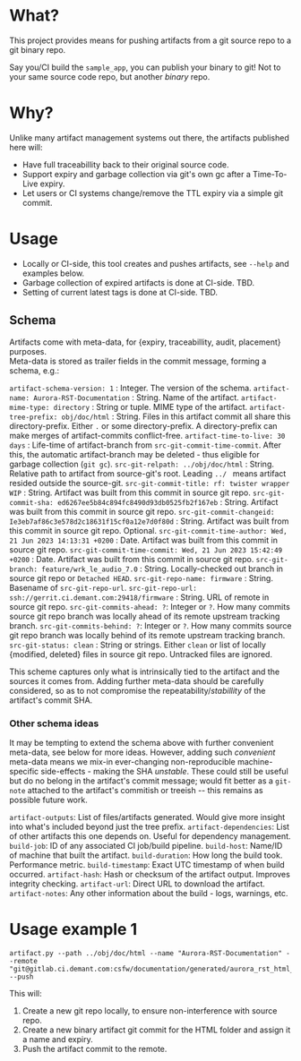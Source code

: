 # What?
This project provides means for pushing artifacts from a git source repo to a git binary repo.

Say you/CI build the `sample_app`, you can publish your binary to git! Not to your same source code repo, but another *binary* repo.


# Why?
Unlike many artifact management systems out there, the artifacts published here will:
- Have full traceabillity back to their original source code.
- Support expiry and garbage collection via git's own gc after a Time-To-Live expiry.
- Let users or CI systems change/remove the TTL expiry via a simple git commit.


# Usage
* Locally or CI-side, this tool creates and pushes artifacts, see `--help` and examples below.
* Garbage collection of expired artifacts is done at CI-side. TBD.
* Setting of current latest tags is done at CI-side. TBD.


## Schema
Artifacts come with meta-data, for {expiry, traceabillity, audit, placement} purposes. \
Meta-data is stored as trailer fields in the commit message, forming a schema, e.g.:

`artifact-schema-version: 1` : Integer. The version of the schema.
`artifact-name: Aurora-RST-Documentation` : String. Name of the artifact.
`artifact-mime-type: directory` : String or tuple. MIME type of the artifact.
`artifact-tree-prefix: obj/doc/html` : String. Files in this artifact commit all share this directory-prefix. Either `.` or some directory-prefix. A directory-prefix can make merges of artifact-commits conflict-free.
`artifact-time-to-live: 30 days` : Life-time of artifact-branch from `src-git-commit-time-commit`. After this, the automatic artifact-branch may be deleted - thus eligible for garbage collection (`git gc`).
`src-git-relpath: ../obj/doc/html` : String. Relative path to artifact from source-git's root. Leading `../ ` means artifact resided outside the source-git.
`src-git-commit-title: rf: twister wrapper WIP` : String. Artifact was built from this commit in source git repo.
`src-git-commit-sha: ed6267ee5b84c894fc8490d93db0525fb2f167eb` : String. Artifact was built from this commit in source git repo.
`src-git-commit-changeid: Ie3eb7af86c3e578d2c18631f15cf0a12e7d0f80d` : String. Artifact was built from this commit in source git repo. Optional.
`src-git-commit-time-author: Wed, 21 Jun 2023 14:13:31 +0200` : Date. Artifact was built from this commit in source git repo.
`src-git-commit-time-commit: Wed, 21 Jun 2023 15:42:49 +0200` : Date. Artifact was built from this commit in source git repo.
`src-git-branch: feature/wrk_le_audio_7.0` : String. Locally-checked out branch in source git repo or `Detached HEAD`.
`src-git-repo-name: firmware` : String. Basename of `src-git-repo-url`.
`src-git-repo-url: ssh://gerrit.ci.demant.com:29418/firmware` : String. URL of remote in source git repo.
`src-git-commits-ahead: ?`: Integer or `?`. How many commits source git repo branch was locally ahead of its remote upstream tracking branch.
`src-git-commits-behind: ?`: Integer or `?`. How many commits source git repo branch was locally behind of its remote upstream tracking branch.
`src-git-status: clean` : String or strings. Either `clean` or list of locally {modified, deleted} files in source git repo. Untracked files are ignored.

This scheme captures only what is intrinsically tied to the artifact and the sources it comes from.
Adding further meta-data should be carefully considered, so as to not compromise the repeatability/_stabillity_ of the artifact's commit SHA.


### Other schema ideas
It may be tempting to extend the schema above with further convenient meta-data, see below for more ideas.
However, adding such _convenient_ meta-data means we mix-in ever-changing non-reproducible machine-specific side-effects - making the SHA _unstable_.
These could still be useful but do no belong in the artifact's commit message; would fit better as a `git-note` attached to the artifact's commitish or treeish -- this remains as possible future work.

`artifact-outputs`: List of files/artifacts generated. Would give more insight into what's included beyond just the tree prefix.
`artifact-dependencies`: List of other artifacts this one depends on. Useful for dependency management.
`build-job`: ID of any associated CI job/build pipeline.
`build-host`: Name/ID of machine that built the artifact.
`build-duration`: How long the build took. Performance metric.
`build-timestamp`: Exact UTC timestamp of when build occurred.
`artifact-hash`: Hash or checksum of the artifact output. Improves integrity checking.
`artifact-url`: Direct URL to download the artifact.
`artifact-notes`: Any other information about the build - logs, warnings, etc.





# Usage example 1
```
artifact.py --path ../obj/doc/html --name "Aurora-RST-Documentation" --remote "git@gitlab.ci.demant.com:csfw/documentation/generated/aurora_rst_html_mpeddemo.git" --push
```

This will:

  1. Create a new git repo locally, to ensure non-interference with source repo.
  2. Create a new binary artifact git commit for the HTML folder and assign it a name and expiry.
  3. Push the artifact commit to the remote.

